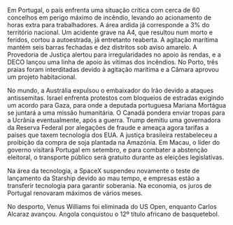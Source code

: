 Em Portugal, o país enfrenta uma situação crítica com cerca de 60 concelhos em perigo máximo de incêndio, levando ao acionamento de horas extra para trabalhadores. A área ardida já corresponde a 3% do território nacional. Um acidente grave na A4, que resultou num morto e feridos, cortou a autoestrada, já entretanto reaberta. A agitação marítima mantém seis barras fechadas e dez distritos sob aviso amarelo. A Provedoria de Justiça alertou para irregularidades no apoio às rendas, e a DECO lançou uma linha de apoio às vítimas dos incêndios. No Porto, três praias foram interditadas devido à agitação marítima e a Câmara aprovou um projeto habitacional.

No mundo, a Austrália expulsou o embaixador do Irão devido a ataques antissemitas. Israel enfrenta protestos com bloqueios de estradas exigindo um acordo para Gaza, para onde a deputada portuguesa Mariana Mortágua se juntará a uma missão humanitária. O Canadá pondera enviar tropas para a Ucrânia eventualmente, após a guerra. Trump demitiu uma governadora da Reserva Federal por alegações de fraude e ameaça agora tarifas a países que taxem tecnologia dos EUA. A justiça brasileira restabeleceu a proibição da compra de soja plantada na Amazónia. Em Macau, o líder do governo visitará Portugal em setembro, e para combater a abstenção eleitoral, o transporte público será gratuito durante as eleições legislativas.

Na área da tecnologia, a SpaceX suspendeu novamente o teste de lançamento da Starship devido ao mau tempo, e empresas estão a transferir tecnologia para garantir soberania. Na economia, os juros de Portugal renovaram máximos de vários meses.

No desporto, Venus Williams foi eliminada do US Open, enquanto Carlos Alcaraz avançou. Angola conquistou o 12º título africano de basquetebol.